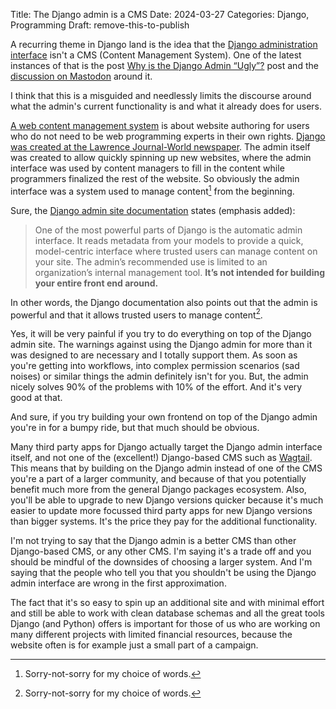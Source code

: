 Title: The Django admin is a CMS
Date: 2024-03-27
Categories: Django, Programming
Draft: remove-this-to-publish

A recurring theme in Django land is the idea that the [Django administration
interface](https://docs.djangoproject.com/en/5.0/ref/contrib/admin/) isn't a
CMS (Content Management System). One of the latest instances of that is the post
[Why is the Django Admin
“Ugly”?](https://www.coderedcorp.com/blog/why-is-the-django-admin-ugly/) post
and the [discussion on
Mastodon](https://hachyderm.io/@paulox@fosstodon.org/111298440425647176) around
it.

I think that this is a misguided and needlessly limits the discourse around
what the admin's current functionality is and what it already does for users.

[A web content management system](https://en.wikipedia.org/wiki/Web_content_management_system) is about website authoring for users who do not need to be web
programming experts in their own rights. [Django was created at the Lawrence
Journal-World newspaper](https://en.wikipedia.org/wiki/Django_(web_framework)).
The admin itself was created to allow quickly spinning up new websites, where
the admin interface was used by content managers to fill in the content while
programmers finalized the rest of the website. So obviously the admin interface
was a system used to manage content[^words] from the beginning.

[^words]: Sorry-not-sorry for my choice of words.

Sure, the [Django admin site
documentation](https://docs.djangoproject.com/en/5.0/ref/contrib/admin/)
states (emphasis added):

> One of the most powerful parts of Django is the automatic admin interface. It reads metadata from your models to provide a quick, model-centric interface where trusted users can manage content on your site. The admin’s recommended use is limited to an organization’s internal management tool. **It’s not intended for building your entire front end around.**

In other words, the Django documentation also points out that the admin is
powerful and that it allows trusted users to manage content[^words].

Yes, it will be very painful if you try to do everything on top of the Django
admin site. The warnings against using the Django admin for more than it was
designed to are necessary and I totally support them. As soon as you're getting
into workflows, into complex permission scenarios (sad noises) or similar
things the admin definitely isn't for you. But, the admin nicely solves 90% of
the problems with 10% of the effort. And it's very good at that.

And sure, if you try building your own frontend on top of the Django admin
you're in for a bumpy ride, but that much should be obvious.

Many third party apps for Django actually target the Django admin interface
itself, and not one of the (excellent!) Django-based CMS such as
[Wagtail](https://wagtail.org/). This means that by building on the Django
admin instead of one of the CMS you're a part of a larger community, and
because of that you potentially benefit much more from the general Django
packages ecosystem. Also, you'll be able to upgrade to new Django versions
quicker because it's much easier to update more focussed third party apps for
new Django versions than bigger systems. It's the price they pay for the
additional functionality.

I'm not trying to say that the Django admin is a better CMS than other
Django-based CMS, or any other CMS. I'm saying it's a trade off and you should
be mindful of the downsides of choosing a larger system. And I'm saying that
the people who tell you that you shouldn't be using the Django admin interface
are wrong in the first approximation.

The fact that it's so easy to spin up an additional site and with minimal
effort and still be able to work with clean database schemas and all the great
tools Django (and Python) offers is important for those of us who are working
on many different projects with limited financial resources, because the
website often is for example just a small part of a campaign.
